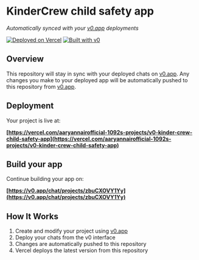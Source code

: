 # KinderCrew child safety app

*Automatically synced with your [v0.app](https://v0.app) deployments*

[![Deployed on Vercel](https://img.shields.io/badge/Deployed%20on-Vercel-black?style=for-the-badge&logo=vercel)](https://vercel.com/aaryannairofficial-1092s-projects/v0-kinder-crew-child-safety-app)
[![Built with v0](https://img.shields.io/badge/Built%20with-v0.app-black?style=for-the-badge)](https://v0.app/chat/projects/zbuCXOVY1Yy)

## Overview

This repository will stay in sync with your deployed chats on [v0.app](https://v0.app).
Any changes you make to your deployed app will be automatically pushed to this repository from [v0.app](https://v0.app).

## Deployment

Your project is live at:

**[https://vercel.com/aaryannairofficial-1092s-projects/v0-kinder-crew-child-safety-app](https://vercel.com/aaryannairofficial-1092s-projects/v0-kinder-crew-child-safety-app)**

## Build your app

Continue building your app on:

**[https://v0.app/chat/projects/zbuCXOVY1Yy](https://v0.app/chat/projects/zbuCXOVY1Yy)**

## How It Works

1. Create and modify your project using [v0.app](https://v0.app)
2. Deploy your chats from the v0 interface
3. Changes are automatically pushed to this repository
4. Vercel deploys the latest version from this repository